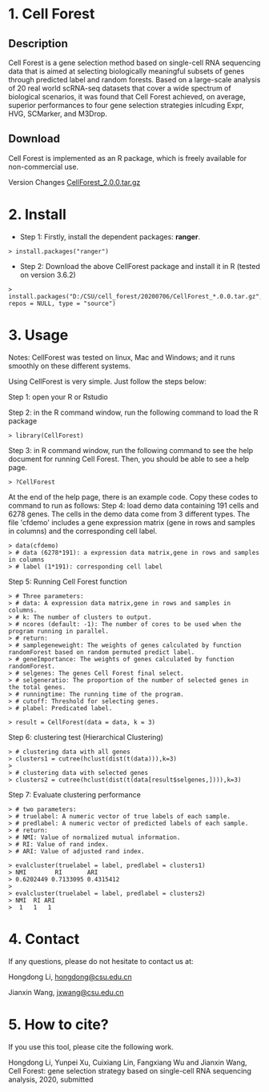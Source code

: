 
# 1. Cell Forest
## Description
Cell Forest is a gene selection method based on single-cell RNA sequencing data that is aimed at selecting biologically meaningful subsets of genes through predicted label and random forests. Based on a large-scale analysis of 20 real world scRNA-seq datasets that cover a wide spectrum of biological scenarios, it was found that Cell Forest achieved, on average, superior performances to four gene selection strategies inlcuding Expr, HVG, SCMarker, and M3Drop. 

## Download
Cell Forest is implemented as an R package, which is freely available for non-commercial use. 

Version Changes 
[CellForest_2.0.0.tar.gz](https://github.com/genemine/CellForest/blob/master/CellForest_2.0.0.tar.gz)

# 2. Install

- Step 1: Firstly, install the dependent packages: **ranger**.
```
> install.packages("ranger")
```

- Step 2: Download the above CellForest package and install it in R (tested on version 3.6.2)

```
> install.packages("D:/CSU/cell_forest/20200706/CellForest_*.0.0.tar.gz", repos = NULL, type = "source")
```

# 3. Usage
Notes: CellForest was tested on linux, Mac and Windows; and it runs smoothly on these different systems.

Using CellForest is very simple. Just follow the steps below: 

Step 1: open your R or Rstudio

Step 2: in the R command window, run the following command to load the R package
```
> library(CellForest)
```

Step 3: in R command window, run the following command to see the help document for running Cell Forest. Then, you should be able to see a help page.
```
> ?CellForest
```

At the end of the help page, there is an example code. Copy these codes to command to run as follows:
Step 4: load demo data containing 191 cells and 6278 genes. The cells in the demo data come from 3 different types. The file 'cfdemo' includes a gene expression matrix (gene in rows and samples in columns) and the corresponding cell label.
```
> data(cfdemo)
> # data (6278*191): a expression data matrix,gene in rows and samples in columns
> # label (1*191): corresponding cell label
```

Step 5: Running Cell Forest function
```
> # Three parameters:
> # data: A expression data matrix,gene in rows and samples in columns.
> # k: The number of clusters to output.
> # ncores (default: -1): The number of cores to be used when the program running in parallel.
> # return:
> # samplegeneweight: The weights of genes calculated by function randomForest based on random permuted predict label.
> # geneImportance: The weights of genes calculated by function randomForest.
> # selgenes: The genes Cell Forest final select.
> # selgeneratio: The proportion of the number of selected genes in the total genes.
> # runningtime: The running time of the program.
> # cutoff: Threshold for selecting genes.
> # plabel: Predicated label.
```

```
> result = CellForest(data = data, k = 3)
```

Step 6: clustering test (Hierarchical Clustering)
```
> # clustering data with all genes
> clusters1 = cutree(hclust(dist(t(data))),k=3)
> 
> # clustering data with selected genes
> clusters2 = cutree(hclust(dist(t(data[result$selgenes,]))),k=3)
```

Step 7: Evaluate clustering performance
```
> # two parameters:
> # truelabel: A numeric vector of true labels of each sample.
> # predlabel: A numeric vector of predicted labels of each sample.
> # return:
> # NMI: Value of normalized mutual information.
> # RI: Value of rand index.
> # ARI: Value of adjusted rand index.
```

```
> evalcluster(truelabel = label, predlabel = clusters1)
> NMI        RI       ARI 
> 0.6202449 0.7133095 0.4315412 
>
> evalcluster(truelabel = label, predlabel = clusters2)
> NMI  RI ARI 
>  1   1   1 
```

# 4. Contact
If any questions, please do not hesitate to contact us at: 

Hongdong Li, hongdong@csu.edu.cn

Jianxin Wang, jxwang@csu.edu.cn


# 5. How to cite?
If you use this tool, please cite the following work.

Hongdong Li, Yunpei Xu, Cuixiang Lin, Fangxiang Wu and Jianxin Wang, Cell Forest: gene selection strategy based on
single-cell RNA sequencing analysis, 2020, submitted  
